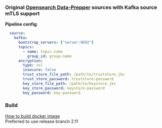 ### Original [Opensearch Data-Prepper](https://github.com/opensearch-project/data-prepper) sources with Kafka source mTLS support

**Pipeline config**:
```yaml
  source:
    kafka:
      bootstrap_servers: ["server:9092"]
      topics:
        - name: topic.name
          group_id: group-name
      encryption:
        type: ssl
        insecure: false
        trust_store_file_path: /path/to/truststore.jks
        trust_store_password: truststore-password 
        key_store_file_path: /path/to/keystore.jks
        key_store_password: keystore-password
        key_password: key-password
```

### Build
[How to build docker image](release/docker/README.md)  
Preferred to use release branch 2.11